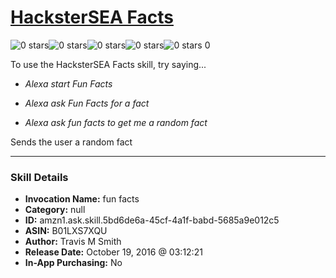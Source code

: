 # [HacksterSEA Facts](http://alexa.amazon.com/#skills/amzn1.ask.skill.5bd6de6a-45cf-4a1f-babd-5685a9e012c5)
![0 stars](../../images/ic_star_border_black_18dp_1x.png)![0 stars](../../images/ic_star_border_black_18dp_1x.png)![0 stars](../../images/ic_star_border_black_18dp_1x.png)![0 stars](../../images/ic_star_border_black_18dp_1x.png)![0 stars](../../images/ic_star_border_black_18dp_1x.png) 0

To use the HacksterSEA Facts skill, try saying...

* *Alexa start Fun Facts*

* *Alexa ask Fun Facts for a fact*

* *Alexa ask fun facts to get me a random fact*

Sends the user a random fact

***

### Skill Details

* **Invocation Name:** fun facts
* **Category:** null
* **ID:** amzn1.ask.skill.5bd6de6a-45cf-4a1f-babd-5685a9e012c5
* **ASIN:** B01LXS7XQU
* **Author:** Travis M Smith
* **Release Date:** October 19, 2016 @ 03:12:21
* **In-App Purchasing:** No
